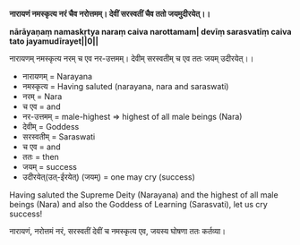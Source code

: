 
**नारायणं नमस्कृत्य नरं चैव नरोत्तमम्। देवीं सरस्वतीं चैव ततो जयमुदीरयेत्।।**
 
**nārāyaṇaṃ namaskṛtya naraṃ caiva narottamam| devīṃ sarasvatīṃ caiva tato jayamudīrayet||0||**
 
नारायणम् नमस्कृत्य नरम् च एव नर-उत्तमम्। देवीम् सरस्वतीम् च एव ततः जयम् उदीरयेत्।।

- नारायणम् = Narayana
- नमस्कृत्य = Having saluted (narayana, nara and saraswati)
- नरम् = Nara
- च एव = and
- नर-उत्तमम् = male-highest => highest of all male beings (Nara)
- देवीम् = Goddess
- सरस्वतीम् = Saraswati
- च एव = and
- ततः = then
- जयम् = success
- उदीरयेत्(उत्-ईरयेत्) (जयम्) = one may cry (success)

Having saluted the Supreme Deity (Narayana) and the highest of all male beings (Nara) and also the Goddess of Learning (Sarasvati), let us cry success!
 
नारायणं, नरोत्तमं नरं, सरस्वतीं देवीं च नमस्कृत्य एव, जयस्य घोषणा ततः कर्तव्या।
